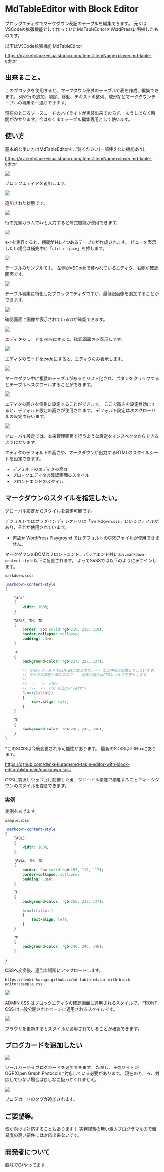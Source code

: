 # MdTableEditor with Block Editor

ブロックエディタでマークダウン表記のテーブルを編集できます。
元々はVSCodeの拡張機能として作っていたMdTableEditorをWordPressに移植したものです。

以下はVSCode拡張機能 MdTableEditor

https://marketplace.visualstudio.com/items?itemName=clover.md-table-editor


## 出来ること。

このブロックを使用すると、マークダウン形式のテーブルで表を作成、編集できます。
列や行の追加、削除、移動、テキストの整列、成形などマークダウンテーブルの編集を一通りできます。

現在のところソースコードのハイライトが実装出来ておらず、
もうしばらく時間がかかります。今はあくまでテーブル編集専用として使います。




## 使い方

基本的な使い方はMdTableEditorをご覧ください(一部使えない機能あり)。

https://marketplace.visualstudio.com/items?itemName=clover.md-table-editor




![](md-add.png)

ブロックエディタを追加します。



![](md-init.png)

追加された状態です。


![](md-i.png)

行の先頭カラムで`4x`と入力すると補完機能が使用できます。

![](md-i-2.png)

`4x4`を実行すると、横縦が共に4つあるテーブルが作成されます。
ビューを表示したい場合は補完中に「`ctrl` + `space`」を押します。




![](md-sample.png)

テーブルのサンプルです。
左側がVSCodeで使われているエディタ、右側が確認画面です。


![](md-image.png)

テーブル編集に特化したブロックエディタですが、最低限画像を追加することができます。


![](md-image-2.png)

確認画面に画像が表示されているのが確認できます。



![](md-mode-view.png)

エディタのモードをviewにすると、確認画面のみ表示します。

![](md-mode-code.png)

エディタのモードをcodeにすると、エディタのみ表示します。


![](md-scroll.png)

マークダウン中に複数のテーブルがあるとリスト化され、ボタンをクリックするとテーブルへスクロールすることができます。


![](md-height.png)

エディタの高さを個別に設定することができます。
ここで高さを設定無効にすると、デフォルト設定の高さが使用されます。
デフォルト設定は次のグローバルの設定で行います。

![](md-global-settings.png)

グローバル設定では、本来管理画面で行うような設定をインスペクタからできるようになります。

エディタのデフォルトの高さや、マークダウンが出力するHTMLのスタイルシートを設定できます。

- デフォルトのエディタの高さ
- ブロックエディタの確認画面のスタイル
- フロントエンドのスタイル





## マークダウンのスタイルを指定したい。

グローバル設定からスタイルを設定可能です。

デフォルトではプラグインディレクトリに「markdown.css」というファイルがあり、それが使用されています。

* 何故か WordPress Playgroynd ではデフォルトのCSSファイルが使用できません。

マークダウンのDOMはフロントエンド、バックエンド共に`div.markdown-content-style`以下に配置されます。
よってSASSでは以下のようにデザインします。


    markdown.scss

```scss
.markdown-content-style
{

    TABLE
    {
        width: 100%;
    }

    TABLE, TH, TD
    {
        border: 1px solid rgb(210, 210, 210);
        border-collapse: collapse;
        padding: .3em;
    }

    TH
    {
        background-color: rgb(227, 227, 227);

        // THはデフォルトでCENTERに並ぶので、--- だと中央に位置してしまいます。
        // それでは実態と異なるので ---指定の場合はCSSレベルで左寄せします。
        // 
        // ---  ->  <TH>
        // :--  ->  <TH align="left">
        &:not([align])
        {
            text-align: left;
        }
    }

    TD
    {
        background-color: rgb(246, 246, 246);
    }
}
```

*このSCSSは今後変更される可能性があります。
最新のSCSSはGitHubにあります。

https://github.com/denki-kurage/md-table-editor-with-block-editor/blob/main/markdown.scss



CSSに変換しウェブ上に配置した後、グローバル設定で指定することでマークダウンのスタイルを変更できます。


### 実例

実例をあげます。

    sample.scss

```scss
.markdown-content-style
{
    TABLE
    {
        width: 100%;
    }

    TABLE, TH, TD
    {
        border: 2px solid rgb(255, 117, 117);
        border-collapse: collapse;
        padding: .3em;
    }

    TH
    {
        background-color: rgb(255, 237, 237);

        &:not([align])
        {
            text-align: left;
        }
    }

    TD
    {
        background-color: rgb(246, 246, 246);
    }
    
}
```

CSSへ変換後、適当な場所にアップロードします。

    https://denki-kurage.github.io/md-table-editor-with-block-editor/sample.css


![](md-css-set.png)

ADMIN CSS はブロックエディタの確認画面に適用されるスタイルで、
FRONT CSS は一般公開されたページに適用されるスタイルです。


![](md-css.png)

ブラウザを更新するとスタイルが適用されていることが確認できます。

## ブログカードを追加したい

![](md-blog-card.png)

ツールバーからブログカードを追加できます。
ただし、そのサイトがOGP(Open Graph Protocol)に対応している必要があります。
現在のところ、対応していない場合は良しなに扱ってくれません。


![](md-blog-card-2.png)

ブログカードのタグが追加されます。



## ご要望等。

気が向けば対応することもあります！
実務経験の無い素人プログラマなので難易度の高い要件には対応出来ないです。


## 開発者について

趣味でC#やってます！


